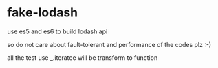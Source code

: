 # fake-lodash
use es5 and es6 to build lodash api

so do not care about fault-tolerant and performance of the codes plz :-)

all the test use _.iteratee will be transform to function